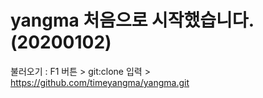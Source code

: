 # yangma 처음으로 시작했습니다. (20200102)

불러오기 : F1 버튼 > git:clone 입력 >  https://github.com/timeyangma/yangma.git
